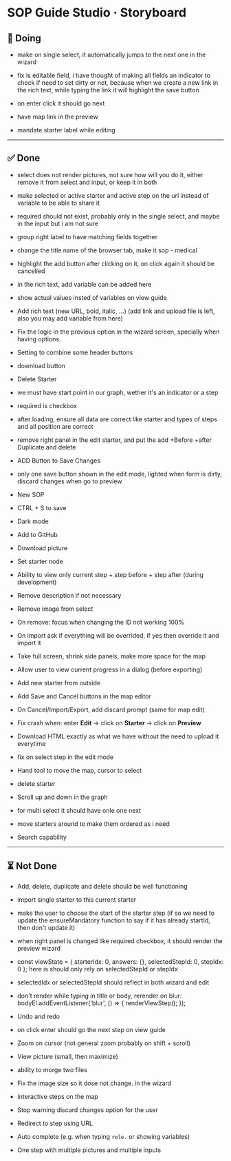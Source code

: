 # SOP Guide Studio · Storyboard



## 🏇 Doing

- make on single select, it automatically jumps to the next one in the wizard
- fix is editable field, i have thought of making all fields an indicator to check if need to set dirty or not, because when we create a new link in the rich text, while typing the link it will highlight the save button
- on enter click it should go next

- have map link in the preview 

- mandate starter label while editing


---

## ✅ Done
- select does not render pictures, not sure how will you do it, either remove it from select and input, or keep it in both
- make selected or active starter and active step on the url instead of variable to be able to share it
- required should not exist, probably only in the single select, and maybe in the input but i am not sure
- group right label to have matching fields together
- change the title name of the browser tab, make it sop - medical

- highlight the add button after clicking on it, on click again it should be cancelled
- in the rich text, add variable can be added here
- show actual values insted of variables on view guide

- Add rich text (new URL, bold, italic, …) (add link and upload file is left, also you may add variable from here) 
- Fix the logic in the previous option in the wizard screen, specially when having options.
-  Setting to combine some header buttons
-  download button
-  Delete Starter
-  we must have start point in our graph, wether it's an indicator or a step
-  required is checkbox
-  after loading, ensure all data are correct like starter and types of steps and all position are correct
-  remove right panel in the edit starter, and put the add +Before +after Duplicate and delete
-  ADD Button to Save Changes
-  only one save button shown in the edit mode, lighted when form is dirty, discard changes when go to preview
-  New SOP
-  CTRL + S to save
- Dark mode  
- Add to GitHub  
- Download picture  
- Set starter node 
- Ability to view only current step + step before + step after (during development)  
- Remove description if not necessary  
- Remove image from select  
- On remove: focus when changing the ID not working 100%   
- On import ask if everything will be overrided, if yes then override it and import it
- Take full screen, shrink side panels, make more space for the map  
- Allow user to view current progress in a dialog (before exporting)  
- Add new starter from outside  
- Add Save and Cancel buttons in the map editor  
- On Cancel/Import/Export, add discard prompt (same for map edit)  
- Fix crash when: enter **Edit** → click on **Starter** → click on **Preview**  
- Download HTML exactly as what we have without the need to upload it everytime 
- fix on select step in the edit mode
- Hand tool to move the map, cursor to select  
- delete starter
- Scroll up and down in the graph
- for multi select it should have onle one next
- move starters around to make them ordered as i need
- Search capability  


---

## ⏳ Not Done
- Add, delete, duplicate and delete should be well functioning
- import single starter to this current starter
- make the user to choose the start of the starter step (if so we need to update the ensureMandatory function to say if it has already startId, then don't update it)
- when right panel is changed like required checkbox, it should render the preview wizard
- const viewState = { starterIdx: 0, answers: {}, selectedStepId: 0, stepIdx: 0 }; here is should only rely on selectedStepId or stepIdx
- selectedIdx or selectedStepId should reflect in both wizard and edit
- don't render while typing in title or body, rerender on blur:
bodyEl.addEventListener('blur', () => {
  renderViewStep();
});

- Undo and redo    
- on click enter should go the next step on view guide
- Zoom on cursor (not general zoom probably on shift + scroll) 
- View picture (small, then maximize)  
- ability to morge two files
- Fix the image size so it dose not change. in the wizard
- Interactive steps on the map
- Stop warning discard changes option for the user
- Redirect to step using URL  
- Auto complete (e.g. when typing `role.` or showing variables)  
- One step with multiple pictures and multiple inputs  


